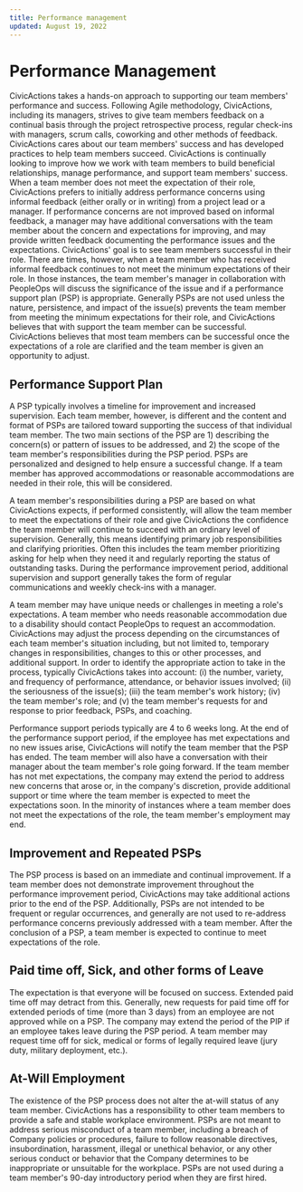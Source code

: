 ```yaml
---
title: Performance management
updated: August 19, 2022
---
```


# Performance Management

CivicActions takes a hands-on approach to supporting our team members' performance and success. Following Agile methodology, CivicActions, including its managers, strives to give team members feedback on a continual basis through the project retrospective process, regular check-ins with managers, scrum calls, coworking and other methods of feedback. CivicActions cares about our team members' success and has developed practices to help team members succeed. CivicActions is continually looking to improve how we work with team members to build beneficial relationships, manage performance, and support team members' success. When a team member does not meet the expectation of their role, CivicActions prefers to initially address performance concerns using informal feedback (either orally or in writing) from a project lead or a manager. If performance concerns are not improved based on informal feedback, a manager may have additional conversations with the team member about the concern and expectations for improving, and may provide written feedback documenting the performance issues and the expectations. CivicActions' goal is to see team members successful in their role. There are times, however, when a team member who has received informal feedback continues to not meet the minimum expectations of their role. In those instances, the team member's manager in collaboration with PeopleOps will discuss the significance of the issue and if a performance support plan (PSP) is appropriate. Generally PSPs are not used unless the nature, persistence, and impact of the issue(s) prevents the team member from meeting the minimum expectations for their role, and CivicActions believes that with support the team member can be successful. CivicActions believes that most team members can be successful once the expectations of a role are clarified and the team member is given an opportunity to adjust.

## Performance Support Plan

A PSP typically involves a timeline for improvement and increased supervision. Each team member, however, is different and the content and format of PSPs are tailored toward supporting the success of that individual team member. The two main sections of the PSP are 1) describing the concern(s) or pattern of issues to be addressed, and 2) the scope of the team member's responsibilities during the PSP period. PSPs are personalized and designed to help ensure a successful change. If a team member has approved accommodations or reasonable accommodations are needed in their role, this will be considered.

A team member's responsibilities during a PSP are based on what CivicActions expects, if performed consistently, will allow the team member to meet the expectations of their role and give CivicActions the confidence the team member will continue to succeed with an ordinary level of supervision. Generally, this means identifying primary job responsibilities and clarifying priorities. Often this includes the team member prioritizing asking for help when they need it and regularly reporting the status of outstanding tasks. During the performance improvement period, additional supervision and support generally takes the form of regular communications and weekly check-ins with a manager.

A team member may have unique needs or challenges in meeting a role's expectations. A team member who needs reasonable accommodation due to a disability should contact PeopleOps to request an accommodation. CivicActions may adjust the process depending on the circumstances of each team member's situation including, but not limited to, temporary changes in responsibilities, changes to this or other processes, and additional support. In order to identify the appropriate action to take in the process, typically CivicActions takes into account: (i) the number, variety, and frequency of performance, attendance, or behavior issues involved; (ii) the seriousness of the issue(s); (iii) the team member's work history; (iv) the team member's role; and (v) the team member's requests for and response to prior feedback, PSPs, and coaching.

Performance support periods typically are 4 to 6 weeks long. At the end of the performance support period, if the employee has met expectations and no new issues arise, CivicActions will notify the team member that the PSP has ended. The team member will also have a conversation with their manager about the team member's role going forward. If the team member has not met expectations, the company may extend the period to address new concerns that arose or, in the company's discretion, provide additional support or time where the team member is expected to meet the expectations soon. In the minority of instances where a team member does not meet the expectations of the role, the team member's employment may end.

## Improvement and Repeated PSPs

The PSP process is based on an immediate and continual improvement. If a team member does not demonstrate improvement throughout the performance improvement period, CivicActions may take additional actions prior to the end of the PSP. Additionally, PSPs are not intended to be frequent or regular occurrences, and generally are not used to re-address performance concerns previously addressed with a team member. After the conclusion of a PSP, a team member is expected to continue to meet expectations of the role.

## Paid time off, Sick, and other forms of Leave

The expectation is that everyone will be focused on success. Extended paid time off may detract from this. Generally, new requests for paid time off for extended periods of time (more than 3 days) from an employee are not approved while on a PSP. The company may extend the period of the PIP if an employee takes leave during the PSP period. A team member may request time off for sick, medical or forms of legally required leave (jury duty, military deployment, etc.).

## At-Will Employment

The existence of the PSP process does not alter the at-will status of any team member. CivicActions has a responsibility to other team members to provide a safe and stable workplace environment. PSPs are not meant to address serious misconduct of a team member, including a breach of Company policies or procedures, failure to follow reasonable directives, insubordination, harassment, illegal or unethical behavior, or any other serious conduct or behavior that the Company determines to be inappropriate or unsuitable for the workplace. PSPs are not used during a team member's 90-day introductory period when they are first hired.
